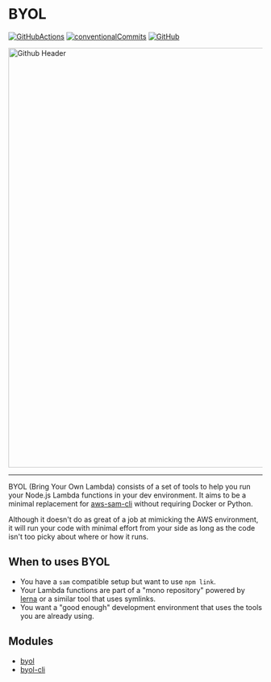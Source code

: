 # BYOL

[![GitHubActions](https://img.shields.io/github/workflow/status/Swydo/byol/release.svg?label=github%20actions&style=flat-square)](https://github.com/Swydo/byol/actions) [![conventionalCommits](https://img.shields.io/badge/conventional%20commits-1.0.0-yellow.svg?style=flat-square)](https://conventionalcommits.org) [![GitHub](https://img.shields.io/github/license/Swydo/byol.svg?style=flat-square)](https://github.com/Swydo/byol/blob/master/LICENSE)

<img width="830" alt="Github Header" src="https://user-images.githubusercontent.com/2283434/183906965-4d07a08e-81a7-4960-980d-768dcc188562.png">

---

BYOL (Bring Your Own Lambda) consists of a set of tools to help you run your Node.js Lambda functions in your dev
environment. It aims to be a minimal replacement for [aws-sam-cli](https://github.com/awslabs/aws-sam-cli) without
requiring Docker or Python.

Although it doesn't do as great of a job at mimicking the AWS environment, it will run your code with minimal effort from
your side as long as the code isn't too picky about where or how it runs.

## When to uses BYOL

- You have a `sam` compatible setup but want to use `npm link`.
- Your Lambda functions are part of a "mono repository" powered by [lerna](https://github.com/lerna/lerna) or a similar tool that uses symlinks.
- You want a "good enough" development environment that uses the tools you are already using.

## Modules

- [byol](modules/byol)
- [byol-cli](modules/byol-cli)
